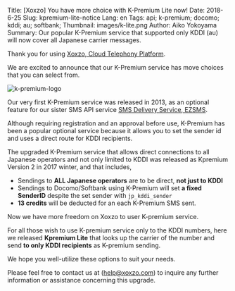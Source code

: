 Title: [Xoxzo] You have more choice with K-Premium Lite now!
Date: 2018-6-25
Slug: kpremium-lite-notice
Lang: en
Tags: api; k-premium; docomo; kddi; au; softbank; 
Thumbnail: images/k-lite.png
Author: Aiko Yokoyama
Summary: Our popular K-Premium service that supported only KDDI (au) will now cover all Japanese carrier messages.

Thank you for using [Xoxzo, Cloud Telephony Platform](https://www.xoxzo.com/en/).

We are excited to announce that our K-Premium service has move choices that you can select from. 

![k-premium-logo](/images/k-lite.png)

Our very first K-Premium service was released in 2013, as an optional feature for our sister
SMS API service [SMS Delivery Service, EZSMS](https://www.ezsms.biz/ja/).

Although requiring registration and an approval before use,
K-Premium has been a popular optional service because it allows you to set the
sender id and uses a direct route for KDDI recipients.

The upgraded K-Premium service that allows direct connections to all Japanese operators and not only limited to KDDI
was released as Kpremium Version 2 in 2017 winter, and that includes,

- Sendings to **ALL Japanese operators** are to be direct, **not just to KDDI**
- Sendings to Docomo/Softbank using K-Premium will set **a fixed SenderID** despite the set sender with `jp_kddi_sender`
- **13 credits** will be deducted for an each K-Premium SMS sent.

Now we have more freedom on Xoxzo to user K-premium service. 

For all those wish to use K-premium service only to the KDDI numbers, 
here we released **Kpremium Lite** that looks up the carrier of the number and
send **to only KDDI recipients** as K-premium sending.

We hope you  well-utilize these options to suit your needs.


Please feel free to contact us at (help@xoxzo.com) to inquire any further information or
assistance concerning this upgrade.
